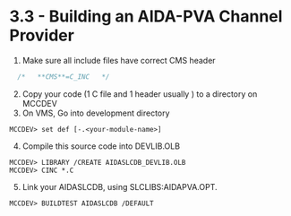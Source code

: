 # 3.3 - Building an AIDA-PVA Channel Provider

1. Make sure all include files have correct CMS header

```c
  /*   **CMS**=C_INC   */
```

2. Copy your code (1 C file and 1 header usually ) to a directory on MCCDEV
3. On VMS, Go into development directory

```shell
MCCDEV> set def [-.<your-module-name>] 
```

4. Compile this source code into DEVLIB.OLB

```shell
MCCDEV> LIBRARY /CREATE AIDASLCDB_DEVLIB.OLB
MCCDEV> CINC *.C

```

5. Link your AIDASLCDB, using SLCLIBS:AIDAPVA.OPT.

```shell
MCCDEV> BUILDTEST AIDASLCDB /DEFAULT

```
